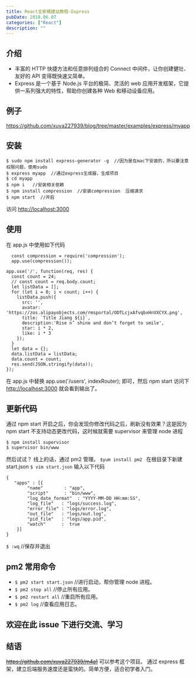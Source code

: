 ```yaml
---
title: React全家桶建站教程-Express
pubDate: 2018.06.07
categories: ["React"]
description: ""
---
```


## 介绍

- 丰富的 HTTP 快捷方法和任意排列组合的 Connect 中间件，让你创建健壮、友好的 API 变得既快速又简单。
- Express 是一个基于 Node.js 平台的极简、灵活的 web 应用开发框架，它提供一系列强大的特性，帮助你创建各种 Web 和移动设备应用。

## 例子

https://github.com/xuya227939/blog/tree/master/examples/express/myapp

## 安装

```
$ sudo npm install express-generator -g  //因为是在mac下安装的，所以要注意权限问题，使用sudo
$ express myapp  //通过express生成器，生成项目
$ cd myapp
$ npm i   //安装相关依赖
$ npm install compression  //安装compression  压缩请求
$ npm start  //开启
```

访问 [http://localhost:3000](http://localhost:3000)

## 使用

在 app.js 中使用如下代码

```
  const compression = require('compression');
  app.use(compression());
```

```
app.use('/', function(req, res) {
  const count = 24;
  // const count = req.body.count;
  let listData = [];
  for (let i = 0; i < count; i++) {
    listData.push({
      src: '',
      avatar: 'https://zos.alipayobjects.com/rmsportal/ODTLcjxAfvqbxHnVXCYX.png',
      title: `Title Jiang ${i}`,
      description:'Rise n’ shine and don’t forget to smile',
      star: i * 2,
      like: i * 3
    });
  }
  let data = {};
  data.listData = listData;
  data.count = count;
  res.send(JSON.stringify(data));
});
```

在 app.js 中替换 app.use('/users', indexRouter); 即可，然后 npm start 访问下[http://localhost:3000](http://localhost:3000) 就会看到输出了。

## 更新代码

通过 npm start 开启之后，你会发现你修改代码之后，刷新没有效果？这是因为 npm start 不支持动态更改代码，这时候就需要 supervisor 来管理 node 进程

```
$ npm install supervisor
$ supervisor bin/www
```

然后试试？
线上的话，通过 pm2 管理。
`$yum install pm2 `
在根目录下新建 start.json `$ vim start.json`
输入以下代码

```
{
   "apps" : [{
        "name"        : "app",
        "script"      : "bin/www",
        "log_date_format"  : "YYYY-MM-DD HH:mm:SS",
        "log_file"   : "logs/success.log",
        "error_file" : "logs/error.log",
        "out_file"   : "logs/out.log",
        "pid_file"   : "logs/app.pid",
        "watch"      :  true
    }]
}
```

`$ :wq` //保存并退出

## pm2 常用命令

- `$ pm2 start start.json` //进行启动，帮你管理 node 进程。
- `$ pm2 stop all` //停止所有应用。
- `$ pm2 restart all` //重启所有应用。
- `$ pm2 log` //查看应用日志。

## 欢迎在此 issue 下进行交流、学习

## 结语

~~https://github.com/xuya227939/m4a1~~ 可以参考这个项目。
通过 express 框架，建立后端服务速度还是蛮快的。简单方便，适合初学者入门。
